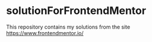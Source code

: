 # solutionForFrontendMentor
This repository contains my solutions from the site https://www.frontendmentor.io/
